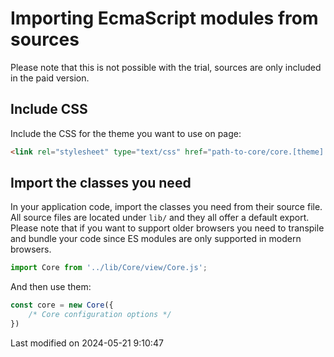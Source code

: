 # Importing EcmaScript modules from sources

Please note that this is not possible with the trial, sources are only included in the paid version.

## Include CSS

Include the CSS for the theme you want to use on page:

```html
<link rel="stylesheet" type="text/css" href="path-to-core/core.[theme].css" data-bryntum-theme>
```

## Import the classes you need

In your application code, import the classes you need from their source file. All source files are located under `lib/`
and they all offer a default export. Please note that if you want to support older browsers you need to transpile and
bundle your code since ES modules are only supported in modern browsers.

```javascript
import Core from '../lib/Core/view/Core.js';
```

And then use them:

```javascript
const core = new Core({
    /* Core configuration options */
})
```



<p class="last-modified">Last modified on 2024-05-21 9:10:47</p>